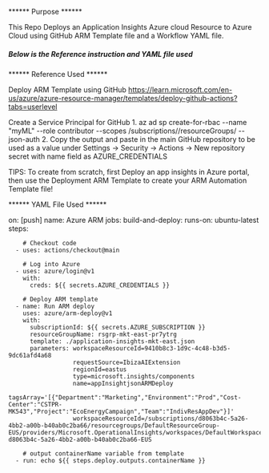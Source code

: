 ******    Purpose    ******

This Repo Deploys an Application Insights Azure cloud Resource to Azure Cloud using GitHub ARM Template file and a Workflow YAML file.

##### Below is the Reference instruction and YAML file used



****** Reference Used    ******

Deploy ARM Template using GitHub
https://learn.microsoft.com/en-us/azure/azure-resource-manager/templates/deploy-github-actions?tabs=userlevel

Create a Service Principal for GitHub
	1.	az ad sp create-for-rbac --name "myML" --role contributor --scopes /subscriptions/<subscription-id>/resourceGroups/<group-name> --json-auth
	2.	Copy the output and paste in the main GitHub repository to be used as a value under Settings -> Security -> Actions -> New repository secret with name field as AZURE_CREDENTIALS

 TIPS: To create from scratch, first Deploy an app insights in Azure portal, then use the Deployment ARM Template to create your ARM Automation Template file!
 

****** YAML File Used    ******

on: [push]
  name: Azure ARM
  jobs:
    build-and-deploy:
      runs-on: ubuntu-latest
      steps:

        # Checkout code
      - uses: actions/checkout@main

        # Log into Azure
      - uses: azure/login@v1
        with:
          creds: ${{ secrets.AZURE_CREDENTIALS }}

        # Deploy ARM template
      - name: Run ARM deploy
        uses: azure/arm-deploy@v1
        with:
          subscriptionId: ${{ secrets.AZURE_SUBSCRIPTION }}
          resourceGroupName: rsgrp-mkt-east-pr7ytrg
          template: ./application-insights-mkt-east.json
          parameters: workspaceResourceId=9410b8c3-1d9c-4c48-b3d5-9dc61afd4a68
                      requestSource=IbizaAIExtension
                      regionId=eastus
                      type=microsoft.insights/components
                      name=appInsightjsonARMDeploy
                      tagsArray='[{"Department":"Marketing","Environment":"Prod","Cost-Center":"CSTPR-MK543","Project":"EcoEnergyCampaign","Team":"IndivResAppDev"}]'
                      workspaceResourceId=/subscriptions/d8063b4c-5a26-4bb2-a00b-b40ab0c2ba66/resourcegroups/DefaultResourceGroup-EUS/providers/Microsoft.OperationalInsights/workspaces/DefaultWorkspace-d8063b4c-5a26-4bb2-a00b-b40ab0c2ba66-EUS

        # output containerName variable from template
      - run: echo ${{ steps.deploy.outputs.containerName }}
